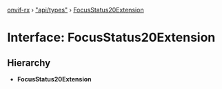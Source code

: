 [onvif-rx](../README.md) › ["api/types"](../modules/_api_types_.md) › [FocusStatus20Extension](_api_types_.focusstatus20extension.md)

# Interface: FocusStatus20Extension

## Hierarchy

* **FocusStatus20Extension**
